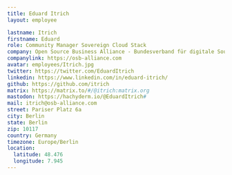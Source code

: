 ```yaml
---
title: Eduard Itrich
layout: employee

lastname: Itrich
firstname: Eduard
role: Community Manager Sovereign Cloud Stack
company: Open Source Business Alliance - Bundesverband für digitale Souveränität e.V.
companylink: https://osb-alliance.com
avatar: employees/Itrich.jpg
twitter: https://twitter.com/EduardItrich
linkedin: https://www.linkedin.com/in/eduard-itrich/
github: https://github.com/itrich
matrix: https://matrix.to/#/@itrich:matrix.org
mastodon: https://hachyderm.io/@EduardItrich#
mail: itrich@osb-alliance.com
street: Pariser Platz 6a
city: Berlin
state: Berlin
zip: 10117
country: Germany
timezone: Europe/Berlin
location:
  latitude: 48.476
  longitude: 7.945
---
```

